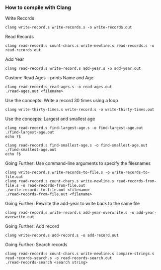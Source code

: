### How to compile with Clang

Write Records

```
clang write-record.s write-records.s -o write-records.out
```

Read Records

```
clang read-record.s count-chars.s write-newline.s read-records.s -o read-records.out
```

Add Year

```
clang read-record.s write-record.s add-year.s -o add-year.out
```

Custom: Read Ages - prints Name and Age

```
clang read-record.s read-ages.s -o read-ages.out
./read-ages.out <filename>
```

Use the concepts: Write a record 30 times using a loop

```
clang write-thirty-times.s write-record.s -o write-thirty-times.out
```

Use the concepts: Largest and smallest age

```
clang read-record.s find-largest-age.s -o find-largest-age.out
./find-largest-age.out
echo ?$

clang read-record.s find-smallest-age.s -o find-smallest-age.out
./find-smallest-age.out
echo ?$
```

Going Further: Use command-line arguments to specify the filesnames

```
clang write-record.s write-records-to-file.s -o write-records-to-file.out
clang read-record.s count-chars.s write-newline.s read-records-from-file.s -o read-records-from-file.out
./write-records-to-file.out <filename>
./read-records-from-file.out <filename>
```

Going Further: Rewrite the add-year to write back to the same file

```
clang read-record.s write-record.s add-year-overwrite.s -o add-year-overwrite.out
```

Going Further: Add record

```
clang write-record.s add-record.s -o add-record.out
```

Going Further: Search records

```
clang read-record.s count-chars.s write-newline.s compare-strings.s read-records-search.s -o read-records-search.out
./read-records-search <search string>
```


